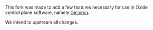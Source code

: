 This fork was made to add a few features necessary for use in Oxide control plane software, namely [Omicron](https://github.com/oxidecomputer/omicron).

We intend to upstream all changes.

